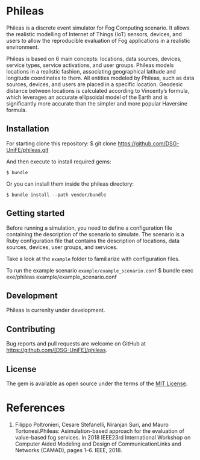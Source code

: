 # Phileas

Phileas is a discrete event simulator for Fog Computing scenario. It allows the realistic modelling of Internet of Things (IoT) sensors, devices, and users to allow the reproducible evaluation of Fog applications in a realistic environment.

Phileas is based on 6 main concepts: locations, data sources, devices, service types, service activations, and user groups. Phileas models locations in a realistic fashion, associating geographical latitude and longitude coordinates to them. All entities modeled by Phileas, such as data sources, devices, and users are placed in a specific location. Geodesic distance between locations is calculated according to Vincenty’s formula, which leverages an accurate ellipsoidal model of the Earth and is significantly more accurate than the simpler and more popular Haversine formula.

## Installation

For starting clone this repository:
    $ git clone https://github.com/DSG-UniFE/phileas.git

And then execute to install required gems:

    $ bundle

Or you can install them inside the phileas directory:

    $ bundle install --path vendor/bundle

## Getting started

Before running a simulation, you need to define a configuration file containing the description of the scenario to simulate. The scenario is a Ruby configuration file that contains the description of locations, data sources, devices, user groups, and services.

Take a look at the `example` folder to familiarize with configuration files.

To run the example scenario `example/example_scenario.conf`
	$ bundle exec exe/phileas example/example_scenario.conf

## Development

Phileas is currenlty under development.

## Contributing

Bug reports and pull requests are welcome on GitHub at https://github.com/[DSG-UniFE]/phileas.

## License

The gem is available as open source under the terms of the [MIT License](https://opensource.org/licenses/MIT).

# References

1. Filippo  Poltronieri,  Cesare  Stefanelli,  Niranjan  Suri,  and  Mauro  Tortonesi.Phileas:  Asimulation-based approach for the evaluation of value-based fog services.  In 2018 IEEE23rd International Workshop on Computer Aided Modeling and Design of CommunicationLinks and Networks (CAMAD), pages 1–6. IEEE, 2018.